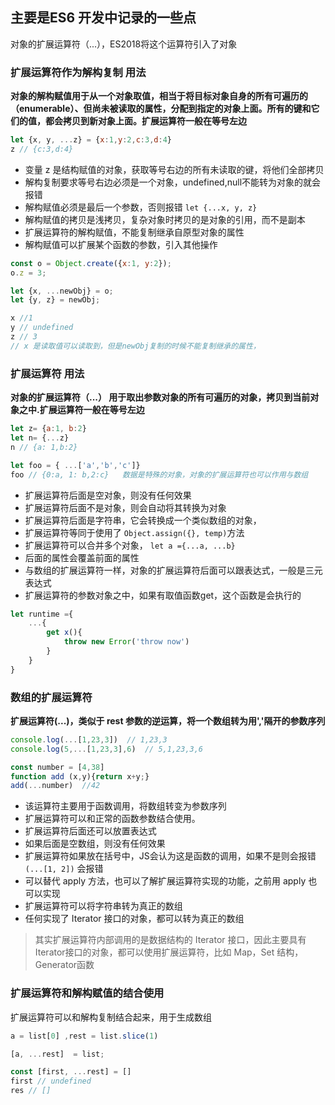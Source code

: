 ## 主要是ES6 开发中记录的一些点
对象的扩展运算符（...），ES2018将这个运算符引入了对象

### 扩展运算符作为解构复制 用法
**对象的解构赋值用于从一个对象取值，相当于将目标对象自身的所有可遍历的（enumerable）、但尚未被读取的属性，分配到指定的对象上面。所有的键和它们的值，都会拷贝到新对象上面。扩展运算符一般在等号左边**
```js
let {x, y, ...z} = {x:1,y:2,c:3,d:4}
z // {c:3,d:4}
```
- 变量 z 是结构赋值的对象，获取等号右边的所有未读取的键，将他们全部拷贝
- 解构复制要求等号右边必须是一个对象，undefined,null不能转为对象的就会报错
- 解构赋值必须是最后一个参数，否则报错 `let {...x, y, z}`
- 解构赋值的拷贝是浅拷贝，复杂对象时拷贝的是对象的引用，而不是副本
- 扩展运算符的解构赋值，不能复制继承自原型对象的属性
- 解构赋值可以扩展某个函数的参数，引入其他操作
```js
const o = Object.create({x:1, y:2});
o.z = 3;

let {x, ...newObj} = o;
let {y, z} = newObj;

x //1
y // undefined
z // 3
// x 是读取值可以读取到，但是newObj复制的时候不能复制继承的属性，
```

### 扩展运算符 用法
**对象的扩展运算符（...） 用于取出参数对象的所有可遍历的对象，拷贝到当前对象之中.扩展运算符一般在等号左边**
```js
let z= {a:1, b:2}
let n= {...z}
n // {a: 1,b:2}

let foo = { ...['a','b','c']}
foo // {0:a, 1: b,2:c}   数据是特殊的对象，对象的扩展运算符也可以作用与数组
```
- 扩展运算符后面是空对象，则没有任何效果
- 扩展运算符后面不是对象，则会自动将其转换为对象
- 扩展运算符后面是字符串，它会转换成一个类似数组的对象，
- 扩展运算符等同于使用了 `Object.assign({}, temp)`方法
- 扩展运算符可以合并多个对象， `let a ={...a, ...b}`
- 后面的属性会覆盖前面的属性
- 与数组的扩展运算符一样，对象的扩展运算符后面可以跟表达式，一般是三元表达式
- 扩展运算符的参数对象之中，如果有取值函数get，这个函数是会执行的

```js
let runtime ={
    ...{
        get x(){
            throw new Error('throw now')
        }
    }
}
```

### 数组的扩展运算符
**扩展运算符(...)，类似于 rest 参数的逆运算，将一个数组转为用','隔开的参数序列**

```js
console.log(...[1,23,3])  // 1,23,3
console.log(5,...[1,23,3],6)  // 5,1,23,3,6

const number = [4,38]
function add (x,y){return x+y;}
add(...number)  //42
```

- 该运算符主要用于函数调用，将数组转变为参数序列
- 扩展运算符可以和正常的函数参数结合使用。
- 扩展运算符后面还可以放置表达式
- 如果后面是空数组，则没有任何效果
- 扩展运算符如果放在括号中，JS会认为这是函数的调用，如果不是则会报错`(...[1, 2])` 会报错
- 可以替代 apply 方法，也可以了解扩展运算符实现的功能，之前用 apply 也可以实现
- 扩展运算符可以将字符串转为真正的数组
- 任何实现了 Iterator 接口的对象，都可以转为真正的数组

> 其实扩展运算符内部调用的是数据结构的 Iterator 接口，因此主要具有 Iterator接口的对象，都可以使用扩展运算符，比如 Map，Set 结构，Generator函数


### 扩展运算符和解构赋值的结合使用
扩展运算符可以和解构复制结合起来，用于生成数组
```js
a = list[0] ,rest = list.slice(1)

[a, ...rest]  = list;

const [first, ...rest] = [] 
first // undefined
res // []
```